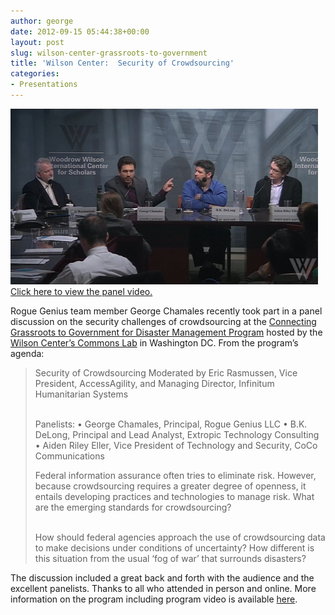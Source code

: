 ```yaml
---
author: george
date: 2012-09-15 05:44:38+00:00
layout: post
slug: wilson-center-grassroots-to-government
title: 'Wilson Center:  Security of Crowdsourcing'
categories:
- Presentations
---
```

<div id="post_img" style="width:500px">
<a href="http://wilsoncommonslab.org/2012/09/06/webcast-connecting-grassroots-to-government-for-disaster-management/"><img src="/images/posts/wilson-center-panel.png">
Click here to view the panel video. </a>
</div>


Rogue Genius team member George Chamales recently took part in a panel discussion on the security challenges of crowdsourcing at the [Connecting Grassroots to Government for Disaster Management Program](http://wilsoncommonslab.org/2012/09/06/webcast-connecting-grassroots-to-government-for-disaster-management/) hosted by the [Wilson Center’s Commons Lab](http://wilsoncommonslab.org/) in Washington DC. From the program’s agenda:

<blockquote>Security of Crowdsourcing
Moderated by Eric Rasmussen, Vice President, AccessAgility, and Managing Director, Infinitum Humanitarian Systems<br/><br/>

Panelists:
• George Chamales, Principal, Rogue Genius LLC
• B.K. DeLong, Principal and Lead Analyst, Extropic Technology Consulting
• Aiden Riley Eller, Vice President of Technology and Security, CoCo Communications

Federal information assurance often tries to eliminate risk. However, because crowdsourcing requires a greater degree of openness, it entails developing practices and technologies to manage risk. What are the emerging standards for crowdsourcing?<br/><br/>

How should federal agencies approach the use of crowdsourcing data to make decisions under conditions of uncertainty? How different is this situation from the usual ‘fog of war’ that surrounds disasters?</blockquote>

The discussion included a great back and forth with the audience and the excellent panelists. Thanks to all who attended in person and online. More information on the program including program video is available [here](http://wilsoncommonslab.org/2012/09/06/webcast-connecting-grassroots-to-government-for-disaster-management/).

